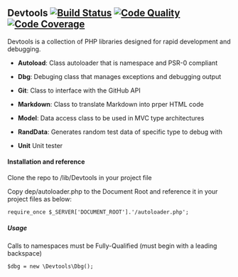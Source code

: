 ## Devtools [![Build Status](https://scrutinizer-ci.com/g/seagoj/Devtools/badges/build.png?b=master)](https://scrutinizer-ci.com/g/seagoj/Devtools/build-status/master) [![Code Quality](https://scrutinizer-ci.com/g/seagoj/Devtools/badges/quality-score.png?b=master)](https://scrutinizer-ci.com/g/seagoj/Devtools/?branch=master) [![Code Coverage](https://scrutinizer-ci.com/g/seagoj/Devtools/badges/coverage.png?b=master)](https://scrutinizer-ci.com/g/seagoj/Devtools/?branch=master)
Devtools is a collection of PHP libraries designed for rapid development and debugging.

* **Autoload**:
Class autoloader that is namespace and PSR-0 compliant

* **Dbg**:
Debuging class that manages exceptions and debugging output

* **Git**:
Class to interface with the GitHub API

* **Markdown**:
Class to translate Markdown into prper HTML code

* **Model**:
Data access class to be used in MVC type architectures

* **RandData**:
Generates random test data of specific type to debug with

* **Unit**
Unit tester

#### Installation and reference
Clone the repo to /lib/Devtools in your project file

Copy dep/autoloader.php to the Document Root and reference it in your project files as below:

    require_once $_SERVER['DOCUMENT_ROOT'].'/autoloader.php';

##### Usage
Calls to namespaces must be Fully-Qualified (must begin with a leading backspace)

    $dbg = new \Devtools\Dbg();
